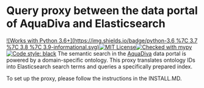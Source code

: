 # Query proxy between the data portal of AquaDiva and Elasticsearch
[![Works with Python 3.6+](https://img.shields.io/badge/python-3.6 %7C 3.7 %7C 3.8 %7C 3.9-informational.svg)](https://www.python.org/downloads/)[![MIT License](https://img.shields.io/badge/license-MIT-blue.svg)](https://github.com/AquaDiva-INFRA1/ad-query-proxy/blob/main/LICENSE)[![Checked with mypy](http://www.mypy-lang.org/static/mypy_badge.svg)](http://mypy-lang.org/)[![Code style: black](https://img.shields.io/badge/code%20style-black-000000.svg)](https://github.com/psf/black)
The semantic search in the [AquaDiva](https://www.aquadiva.uni-jena.de/) data portal is powered by a domain-specific ontology. This proxy translates ontology IDs into Elasticsearch search terms and queries a specifically prepared index.

To set up the proxy, please follow the instructions in the INSTALL.MD.
